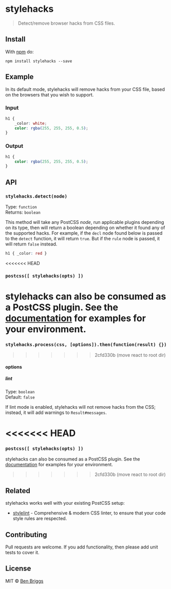# stylehacks

> Detect/remove browser hacks from CSS files.


## Install

With [npm](https://npmjs.org/package/stylehacks) do:

```
npm install stylehacks --save
```


## Example

In its default mode, stylehacks will remove hacks from your CSS file, based on
the browsers that you wish to support.

### Input

```css
h1 {
    _color: white;
    color: rgba(255, 255, 255, 0.5);
}
```

### Output

```css
h1 {
    color: rgba(255, 255, 255, 0.5);
}
```


## API

### `stylehacks.detect(node)`

Type: `function`  
Returns: `boolean`

This method will take any PostCSS *node*, run applicable plugins depending on
its type, then will return a boolean depending on whether it found any of
the supported hacks. For example, if the `decl` node found below is passed to
the `detect` function, it will return `true`. But if the `rule` node is passed,
it will return `false` instead.

```css
h1 { _color: red }
```

<<<<<<< HEAD
### `postcss([ stylehacks(opts) ])`

stylehacks can also be consumed as a PostCSS plugin. See the
[documentation](https://github.com/postcss/postcss#usage) for examples for
your environment.
=======
### `stylehacks.process(css, [options]).then(function(result) {})`
>>>>>>> 2cfd330b (move react to root dir)

#### options

##### lint

Type: `boolean`  
Default: `false`

If lint mode is enabled, stylehacks will not remove hacks from the CSS; instead,
it will add warnings to `Result#messages`.


<<<<<<< HEAD
=======
### `postcss([ stylehacks(opts) ])`

stylehacks can also be consumed as a PostCSS plugin. See the
[documentation](https://github.com/postcss/postcss#usage) for examples for
your environment.


>>>>>>> 2cfd330b (move react to root dir)
## Related

stylehacks works well with your existing PostCSS setup:

* [stylelint] - Comprehensive & modern CSS linter, to ensure that your code
  style rules are respected.


## Contributing

Pull requests are welcome. If you add functionality, then please add unit tests
to cover it.


## License

MIT © [Ben Briggs](http://beneb.info)


[stylelint]: https://github.com/stylelint/stylelint
